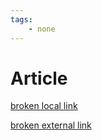 ```yaml
---
tags:
    - none
---
```


# Article

[broken local link](#anchor)

[broken external link](https://example.coms/)
